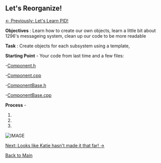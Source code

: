 ## Let's Reorganize!
[<- Previously: Let's Learn PID!](LLpid.md)

**Objectives** : Learn how to create our own objects, learn a little bit about 1296's messageing system, clean up our code to be more readable


**Task** : Create objects for each subsystem using a template,


**Starting Point** - Your code from last time and a few files:

 -[Component.h](frc1296code/Component.h)
 
 -[Component.cpp](frc1296code/Component.cpp)
 
 -[ComponentBase.h](frc1296code/ComponentBase.h)
 
 -[ComponentBase.cpp](frc1296code/ComponentBase.cpp)


**Process** - 

1. 

2.

3.

![IMAGE](../Images/placeholder.png)


[Next: Looks like Katie hasn't made it that far! ->](../README.md)

[Back to Main](../README.md)
